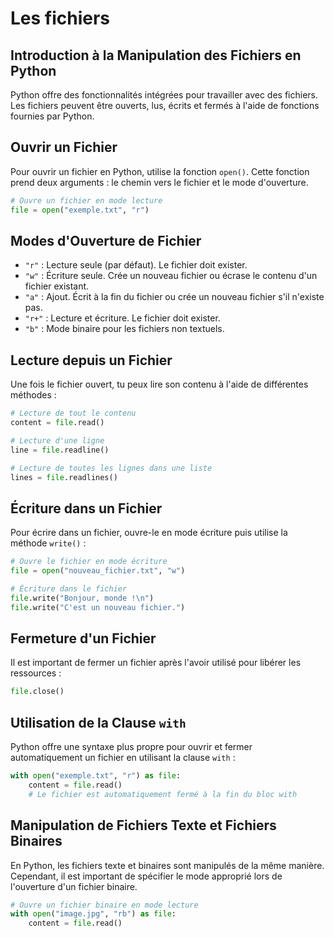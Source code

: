 # Les fichiers

## Introduction à la Manipulation des Fichiers en Python

Python offre des fonctionnalités intégrées pour travailler avec des fichiers. Les fichiers peuvent être ouverts, lus, écrits et fermés à l'aide de fonctions fournies par Python.

## Ouvrir un Fichier

Pour ouvrir un fichier en Python, utilise la fonction `open()`. Cette fonction prend deux arguments : le chemin vers le fichier et le mode d'ouverture.

```python
# Ouvre un fichier en mode lecture
file = open("exemple.txt", "r")
```

## Modes d'Ouverture de Fichier

- `"r"` : Lecture seule (par défaut). Le fichier doit exister.
- `"w"` : Écriture seule. Crée un nouveau fichier ou écrase le contenu d'un fichier existant.
- `"a"` : Ajout. Écrit à la fin du fichier ou crée un nouveau fichier s'il n'existe pas.
- `"r+"` : Lecture et écriture. Le fichier doit exister.
- `"b"` : Mode binaire pour les fichiers non textuels.

## Lecture depuis un Fichier

Une fois le fichier ouvert, tu peux lire son contenu à l'aide de différentes méthodes :

```python
# Lecture de tout le contenu
content = file.read()

# Lecture d'une ligne
line = file.readline()

# Lecture de toutes les lignes dans une liste
lines = file.readlines()
```

## Écriture dans un Fichier

Pour écrire dans un fichier, ouvre-le en mode écriture puis utilise la méthode `write()` :

```python
# Ouvre le fichier en mode écriture
file = open("nouveau_fichier.txt", "w")

# Écriture dans le fichier
file.write("Bonjour, monde !\n")
file.write("C'est un nouveau fichier.")
```

## Fermeture d'un Fichier

Il est important de fermer un fichier après l'avoir utilisé pour libérer les ressources :

```python
file.close()
```

## Utilisation de la Clause `with`

Python offre une syntaxe plus propre pour ouvrir et fermer automatiquement un fichier en utilisant la clause `with` :

```python
with open("exemple.txt", "r") as file:
    content = file.read()
    # Le fichier est automatiquement fermé à la fin du bloc with
```

## Manipulation de Fichiers Texte et Fichiers Binaires

En Python, les fichiers texte et binaires sont manipulés de la même manière. Cependant, il est important de spécifier le mode approprié lors de l'ouverture d'un fichier binaire.

```python
# Ouvre un fichier binaire en mode lecture
with open("image.jpg", "rb") as file:
    content = file.read()
```
